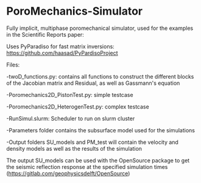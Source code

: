 # PoroMechanics-Simulator

Fully implicit, multiphase poromechanical simulator, used for the examples in the Scientific Reports paper:

Uses PyParadiso for fast matrix inversions: https://github.com/haasad/PyPardisoProject

Files:

 -twoD_functions.py: contains all functions to construct the different blocks of the Jacobian matrix and Residual, as well as Gassmann's equation

 -Poromechanics2D_PistonTest.py: simple testcase

 -Poromechanics2D_HeterogenTest.py: complex testcase
 
 -RunSimul.slurm: Scheduler to run on slurm cluster
 
 -Parameters folder contains the subsurface model used for the simulations
 
 -Output folders SU_models and PM_test will contain the velocity and density models as well as the results of the simulation

The output SU_models can be used with the OpenSource package to get the seismic reflection response at the specified simulation times (https://gitlab.com/geophysicsdelft/OpenSource)
